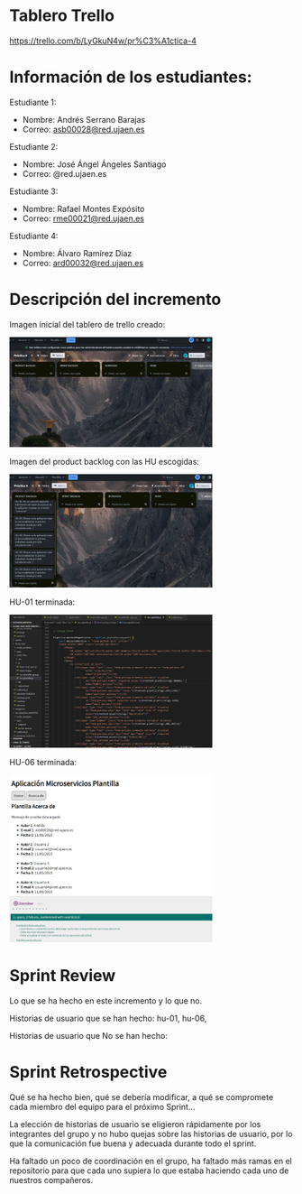 # Tablero Trello

https://trello.com/b/LyGkuN4w/pr%C3%A1ctica-4

# Información de los estudiantes:

Estudiante 1:
- Nombre: Andrés Serrano Barajas 
- Correo: asb00028@red.ujaen.es

Estudiante 2:
- Nombre: José Ángel Ángeles Santiago 
- Correo: @red.ujaen.es

Estudiante 3:
- Nombre: Rafael Montes Expósito 
- Correo: rme00021@red.ujaen.es

Estudiante 4:
- Nombre: Álvaro Ramírez Díaz 
- Correo: ard00032@red.ujaen.es

# Descripción del incremento

Imagen inicial del tablero de trello creado:

<img src='imagenes/trello-inicio.PNG' heigth='100' width='360'>

Imagen del product backlog con las HU escogidas:

<img src='imagenes/decision-product-backlog.PNG' heigth='100' width='360'>

HU-01 terminada:

<img src='imagenes/hu-1.PNG' heigth='100' width='360'>

HU-06 terminada:

<img src='imagenes/hu-06.PNG' heigth='100' width='360'>


# Sprint Review

Lo que se ha hecho en este incremento y lo que no.

Historias de usuario que se han hecho: hu-01, hu-06,

Historias de usuario que No se han hecho:

# Sprint Retrospective

Qué se ha hecho bien, qué se debería modificar, a qué se compromete cada miembro del equipo para el próximo Sprint...

La elección de historias de usuario se eligieron rápidamente por los integrantes del grupo y no hubo quejas sobre las historias de usuario, por lo que la comunicación fue buena y adecuada durante todo el sprint.

Ha faltado un poco de coordinación en el grupo, ha faltado más ramas en el repositorio para que cada uno supiera lo que estaba haciendo cada uno de nuestros compañeros.

